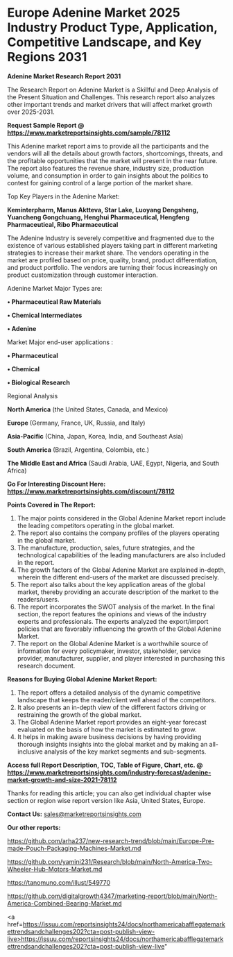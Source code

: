 # Europe Adenine Market 2025 Industry Product Type, Application, Competitive Landscape, and Key Regions 2031

<strong>Adenine Market Research Report 2031</strong>

The Research Report on Adenine Market is a Skillful and Deep Analysis of the Present Situation and Challenges. This research report also analyzes other important trends and market drivers that will affect market growth over 2025-2031.

<strong>Request Sample Report @ <a href=https://www.marketreportsinsights.com/sample/78112>https://www.marketreportsinsights.com/sample/78112</a></strong>

This Adenine market report aims to provide all the participants and the vendors will all the details about growth factors, shortcomings, threats, and the profitable opportunities that the market will present in the near future. The report also features the revenue share, industry size, production volume, and consumption in order to gain insights about the politics to contest for gaining control of a large portion of the market share.

Top Key Players in the Adenine Market:

<strong>Keminterpharm, Manus Aktteva, Star Lake, Luoyang Dengsheng, Yuancheng Gongchuang, Henghui Pharmaceutical, Hengfeng Pharmaceutical, Ribo Pharmaceutical</strong>

The Adenine Industry is severely competitive and fragmented due to the existence of various established players taking part in different marketing strategies to increase their market share. The vendors operating in the market are profiled based on price, quality, brand, product differentiation, and product portfolio. The vendors are turning their focus increasingly on product customization through customer interaction.

Adenine Market Major Types are:

<strong>• Pharmaceutical Raw Materials

• Chemical Intermediates

• Adenine</strong>

Market Major end-user applications :

<strong>• Pharmaceutical

• Chemical

• Biological Research</strong>

Regional Analysis

</u><strong><b>North America</b></strong> (the United States, Canada, and Mexico)

<strong><b>Europe </b></strong>(Germany, France, UK, Russia, and Italy)

<strong><b>Asia-Pacific</b></strong> (China, Japan, Korea, India, and Southeast Asia)

<strong><b>South America</b></strong> (Brazil, Argentina, Colombia, etc.)

<strong><b>The Middle East and Africa</b></strong> (Saudi Arabia, UAE, Egypt, Nigeria, and South Africa)

<strong>Go For Interesting Discount Here: <a href=https://www.marketreportsinsights.com/discount/78112>https://www.marketreportsinsights.com/discount/78112</a></strong>

<strong>Points Covered in The Report:</strong>
<ol>
  <li>The major points considered in the Global Adenine Market report include the leading competitors operating in the global market.</li>
  <li>The report also contains the company profiles of the players operating in the global market.</li>
  <li>The manufacture, production, sales, future strategies, and the technological capabilities of the leading manufacturers are also included in the report.</li>
  <li>The growth factors of the Global Adenine Market are explained in-depth, wherein the different end-users of the market are discussed precisely.</li>
  <li>The report also talks about the key application areas of the global market, thereby providing an accurate description of the market to the readers/users.</li>
  <li>The report incorporates the SWOT analysis of the market. In the final section, the report features the opinions and views of the industry experts and professionals. The experts analyzed the export/import policies that are favorably influencing the growth of the Global Adenine Market.</li>
  <li>The report on the Global Adenine Market is a worthwhile source of information for every policymaker, investor, stakeholder, service provider, manufacturer, supplier, and player interested in purchasing this research document.</li>
</ol>
<strong>Reasons for Buying Global Adenine Market Report:</strong>

<ol>
  <li>The report offers a detailed analysis of the dynamic competitive landscape that keeps the reader/client well ahead of the competitors.</li>
  <li>It also presents an in-depth view of the different factors driving or restraining the growth of the global market.</li>
  <li>The Global Adenine Market report provides an eight-year forecast evaluated on the basis of how the market is estimated to grow.</li>
  <li>It helps in making aware business decisions by having providing thorough insights insights into the global market and by making an all-inclusive analysis of the key market segments and sub-segments.</li>
</ol>
<strong>Access full Report Description, TOC, Table of Figure, Chart, etc. @ <a href=https://www.marketreportsinsights.com/industry-forecast/adenine-market-growth-and-size-2021-78112>https://www.marketreportsinsights.com/industry-forecast/adenine-market-growth-and-size-2021-78112</a></strong>


Thanks for reading this article; you can also get individual chapter wise section or region wise report version like Asia, United States, Europe.

<strong>Contact Us:</strong>
sales@marketreportsinsights.com

<strong>Our other reports:</strong>

<a href=https://github.com/arha237/new-research-trend/blob/main/Europe-Pre-made-Pouch-Packaging-Machines-Market.md>https://github.com/arha237/new-research-trend/blob/main/Europe-Pre-made-Pouch-Packaging-Machines-Market.md</a>

<a href=https://github.com/yamini231/Research/blob/main/North-America-Two-Wheeler-Hub-Motors-Market.md>https://github.com/yamini231/Research/blob/main/North-America-Two-Wheeler-Hub-Motors-Market.md</a>

<a href=https://tanomuno.com/illust/549770>https://tanomuno.com/illust/549770</a>

<a href=https://github.com/digitalgrowth4347/marketing-report/blob/main/North-America-Combined-Bearing-Market.md>https://github.com/digitalgrowth4347/marketing-report/blob/main/North-America-Combined-Bearing-Market.md</a>

<a href=https://issuu.com/reportsinsights24/docs/northamericabafflegatemarkettrendsandchallenges202?cta=post-publish-view-live>https://issuu.com/reportsinsights24/docs/northamericabafflegatemarkettrendsandchallenges202?cta=post-publish-view-live</a>"
